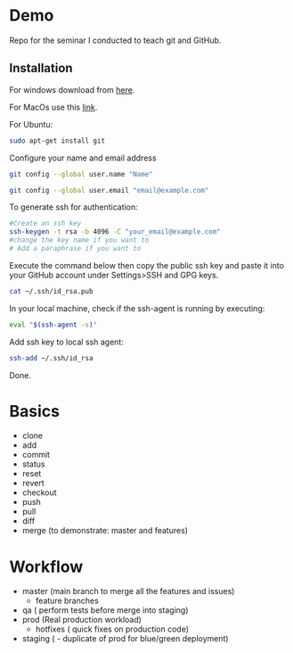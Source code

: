 # Demo

Repo for the seminar I conducted to teach git and GitHub.

## Installation

For windows download from [here](https://gitforwindows.org/).

For MacOs use this [link](https://sourceforge.net/projects/git-osx-installer/files/).

For Ubuntu:
```bash
sudo apt-get install git
```
Configure your name and email address
```bash
git config --global user.name "Name"
```
```bash
git config --global user.email "email@example.com"
```
To generate ssh for authentication:

```bash
#Create an ssh key
ssh-keygen -t rsa -b 4096 -C "your_email@example.com"
#change the key name if you want to
# Add a paraphrase if you want to
```
Execute the command below then copy the public ssh key and paste it into your GitHub account under Settings>SSH and GPG keys.

```bash
cat ~/.ssh/id_rsa.pub
```


In your local machine, check if the ssh-agent is running by executing:
```bash
eval "$(ssh-agent -s)"
```
Add ssh key to local ssh agent:
```bash
ssh-add ~/.ssh/id_rsa
```
Done.

# Basics

- clone
- add
- commit
- status
- reset
- revert
- checkout
- push
- pull
- diff
- merge (to demonstrate: master and features)

# Workflow
- master (main branch to merge all the features and issues)
  - feature branches
- qa ( perform tests before merge into staging)
- prod (Real production workload)
  - hotfixes ( quick fixes on production code)
- staging ( - duplicate of prod for blue/green deployment)
